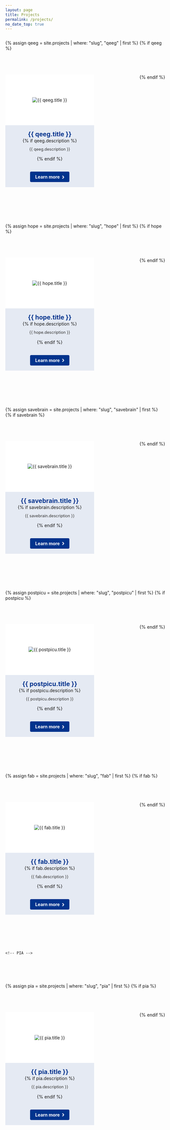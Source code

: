 ```yaml
---
layout: page
title: Projects
permalink: /projects/
no_date_top: true
---
```

<style>
  .projects-container {
    display: flex;
    flex-wrap: wrap;
    gap: 60px 60px; /* First value controls row gap (vertical), second controls column gap (horizontal) */
    justify-content: space-between;
    margin-bottom: 40px; /* Increased from 30px */
    width: 100%;
  }

  .project-card {
    flex: 0 1 calc(45% - 30px); /* Reduced from 50% to make cards smaller */
    max-width: calc(45% - 30px); /* Reduced from 50% to make cards smaller */
    min-width: 280px; /* Slightly reduced from 300px */
    display: block;
    border: none;
    overflow: hidden;
    text-decoration: none;
    color: inherit;
    margin-bottom: 40px; /* Increased from 20px to add more vertical spacing */
    background-color: #e5eaf3;
  }

  /* This ensures we maintain left alignment when there's an odd number of items */
  .projects-container::after {
    content: "";
    flex: 0 1 calc(45% - 30px); /* Match the new card size */
    max-width: calc(45% - 30px); /* Match the new card size */
  }

  .project-image {
    height: 160px; /* Reduced from 180px */
    overflow: hidden;
    display: flex;
    align-items: center;
    justify-content: center;
    background-color: white; /* Add white background */
  }

  .project-image img {
    max-width: 100%;     /* Image won't exceed container width */
    max-height: 100%;    /* Image won't exceed container height */
    object-fit: contain; /* Ensures the image is scaled to fit within box while maintaining aspect ratio */
    display: block;      /* Removes any extra space below image */
  }

  .project-content {
    padding: 16px;
    text-align: center;
    background-color: transparent;
  }

  .project-title {
    margin: 0;
    font-size: 1.4em;
    color: #00338d; /* UKE blue color */
    font-weight: 700;
  }
  
  .project-description {
    margin-top: 10px;
    font-size: 0.9em;
    color: #333;
    line-height: 1.4;
    overflow: hidden;
    display: -webkit-box;
    -webkit-line-clamp: 3; /* Limit to 3 lines */
    -webkit-box-orient: vertical;
    text-overflow: ellipsis;
    max-height: 3.9em; /* Approximately 3 lines */
  }

  .project-footer {
    padding: 16px;
    text-align: center;
  }

  .button-with-chevron {
    display: inline-block;
    background-color: #00338d; /* UKE blue color */
    color: #ffffff;
    font-weight: bold;
    padding: 8px 16px;
    border-radius: 4px;
    text-decoration: none;
    position: relative;
    padding-right: 30px;
    cursor: pointer;
  }

  .button-with-chevron:after {
    content: "›";
    position: absolute;
    right: 15px;
    font-size: 20px;
    top: 50%;
    transform: translateY(-50%);
  }
  
  /* Media query to ensure proper sizing on smaller screens */
  @media (max-width: 768px) {
    .project-card {
      flex: 0 1 100%;
      max-width: 100%;
    }
    
    .projects-container {
      gap: 40px; /* Slightly reduce gap on mobile */
    }
  }
</style>

<div class="projects-container">
  
  <!-- qEEG -->
  {% assign qeeg = site.projects | where: "slug", "qeeg" | first %}
  {% if qeeg %}
  <div class="project-card">
    <div class="project-image">
      <img src="{{ qeeg.image | default: '/assets/img/projects/qeeg.png' | relative_url }}" alt="{{ qeeg.title }}">
    </div>
    <div class="project-content">
      <h3 class="project-title"><strong>{{ qeeg.title }}</strong></h3>
      {% if qeeg.description %}
      <p class="project-description">{{ qeeg.description }}</p>
      {% endif %}
    </div>
    <div class="project-footer">
      <a href="{{ qeeg.url | relative_url }}" class="button-with-chevron">Learn more</a>
    </div>
  </div>
  {% endif %}
  
  <!-- DRG -->
  {% assign hope = site.projects | where: "slug", "hope" | first %}
  {% if hope %}
  <div class="project-card">
    <div class="project-image">
      <img src="{{ hope.image | default: '/assets/img/projects/hope.png' | relative_url }}" alt="{{ hope.title }}">
    </div>
    <div class="project-content">
      <h3 class="project-title"><strong>{{ hope.title }}</strong></h3>
      {% if hope.description %}
      <p class="project-description">{{ hope.description }}</p>
      {% endif %}
    </div>
    <div class="project-footer">
      <a href="{{ hope.url | relative_url }}" class="button-with-chevron">Learn more</a>
    </div>
  </div>
  {% endif %}

  <!-- SaVeBRAIN -->
  {% assign savebrain = site.projects | where: "slug", "savebrain" | first %}
  {% if savebrain %}
  <div class="project-card">
    <div class="project-image">
      <img src="{{ savebrain.image | default: '/assets/img/projects/savebrain.png' | relative_url }}" alt="{{ savebrain.title }}">
    </div>
    <div class="project-content">
      <h3 class="project-title"><strong>{{ savebrain.title }}</strong></h3>
      {% if savebrain.description %}
      <p class="project-description">{{ savebrain.description }}</p>
      {% endif %}
    </div>
    <div class="project-footer">
      <a href="{{ savebrain.url | relative_url }}" class="button-with-chevron">Learn more</a>
    </div>
  </div>
  {% endif %}
  
  <!-- Post-PICU -->
 {% assign postpicu = site.projects | where: "slug", "postpicu" | first %}
 {% if postpicu %}
  <div class="project-card">
    <div class="project-image">
      <img src="{{ postpicu.image | default: '/assets/img/projects/postpicu.png' | relative_url }}" alt="{{ postpicu.title }}">
    </div>
    <div class="project-content">
      <h3 class="project-title"><strong>{{ postpicu.title }}</strong></h3>
      {% if postpicu.description %}
      <p class="project-description">{{ postpicu.description }}</p>
      {% endif %}
    </div>
    <div class="project-footer">
      <a href="{{ postpicu.url | relative_url }}" class="button-with-chevron">Learn more</a>
    </div>
  </div>
  {% endif %}

  <!-- FAB -->
  {% assign fab = site.projects | where: "slug", "fab" | first %}
  {% if fab %}
  <div class="project-card">
    <div class="project-image">
      <img src="{{ fab.image | default: '/assets/img/projects/fab.png' | relative_url }}" alt="{{ fab.title }}">
    </div>
    <div class="project-content">
      <h3 class="project-title"><strong>{{ fab.title }}</strong></h3>
      {% if fab.description %}
      <p class="project-description">{{ fab.description }}</p>
      {% endif %}
    </div>
    <div class="project-footer">
      <a href="{{ fab.url | relative_url }}" class="button-with-chevron">Learn more</a>
    </div>
  </div>
  {% endif %}
  
    <!-- PIA -->
  {% assign pia = site.projects | where: "slug", "pia" | first %}
  {% if pia %}
  <div class="project-card">
    <div class="project-image">
      <img src="{{ pia.image | default: '/assets/img/projects/pia.png' | relative_url }}" alt="{{ pia.title }}">
    </div>
    <div class="project-content">
      <h3 class="project-title"><strong>{{ pia.title }}</strong></h3>
      {% if pia.description %}
      <p class="project-description">{{ pia.description }}</p>
      {% endif %}
    </div>
    <div class="project-footer">
      <a href="{{ pia.url | relative_url }}" class="button-with-chevron">Learn more</a>
    </div>
  </div>
  {% endif %}

</div>